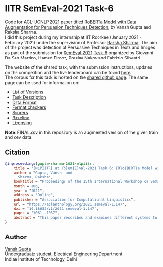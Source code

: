 # IITR SemEval-2021 Task-6
Code for ACL-IJCNLP 2021 paper titled [RoBERTa Model with Data
Augmentation for Persuasion Techniques Detection](https://aclanthology.org/2021.semeval-1.147/), by Vansh Gupta and Raksha Sharma.  
I did this project during my internship at IIT Roorkee (January 2021 - February 2021) under the supervision of Professor [Raksha Sharma](https://www.rakshasharma.com/).
The aim of the project was detection of Persuasive Techniques in Texts and Images as part of the submission for [SemEval-2021](https://semeval.github.io/SemEval2021/) [Task-6](https://propaganda.math.unipd.it/semeval2021task6/index.html) organized by Giovanni Da San Martino, Hamed Firooz, Preslav Nakov and Fabrizio Silvestri.  

The website of the shared task, with the submission instructions, updates on the competition and the live leaderboard can be found [here](https://propaganda.math.unipd.it/semeval2021task6/).  
The corpus for this task is hosted on the [shared github page](https://github.com/di-dimitrov/SEMEVAL-2021-task6-corpus). The same page can be used for information on:
- [List of Versions](https://github.com/di-dimitrov/SEMEVAL-2021-task6-corpus/blob/main/README.md#list-of-versions)
- [Task Description](https://github.com/di-dimitrov/SEMEVAL-2021-task6-corpus/blob/main/README.md#task-description)
- [Data Format](https://github.com/di-dimitrov/SEMEVAL-2021-task6-corpus/blob/main/README.md#data-format)
- [Format checkers](https://github.com/di-dimitrov/SEMEVAL-2021-task6-corpus/blob/main/README.md#format-checkers)
- [Scorers](https://github.com/di-dimitrov/SEMEVAL-2021-task6-corpus/blob/main/README.md#scorers)
- [Baseline](https://github.com/di-dimitrov/SEMEVAL-2021-task6-corpus/blob/main/README.md#baseline)
- [Licensing](https://github.com/di-dimitrov/SEMEVAL-2021-task6-corpus/blob/main/README.md#licensing)

**Note**: [FINAL.csv](https://github.com/V-G-spec/IITR-SemEval-2021-Task-6/blob/main/FINAL.csv) in this repository is an augmented version of the given train and dev data.

## Citation
```bibtex
@inproceedings{gupta-sharma-2021-nlpiitr,
    title = "{NLPIITR} at {S}em{E}val-2021 Task 6: {R}o{BERT}a Model with Data Augmentation for Persuasion Techniques Detection",
    author = "Gupta, Vansh  and
      Sharma, Raksha",
    booktitle = "Proceedings of the 15th International Workshop on Semantic Evaluation (SemEval-2021)",
    month = aug,
    year = "2021",
    address = "Online",
    publisher = "Association for Computational Linguistics",
    url = "https://aclanthology.org/2021.semeval-1.147",
    doi = "10.18653/v1/2021.semeval-1.147",
    pages = "1061--1067",
    abstract = "This paper describes and examines different systems to address Task 6 of SemEval-2021: Detection of Persuasion Techniques In Texts And Images, Subtask 1. The task aims to build a model for identifying rhetorical and psycho- logical techniques (such as causal oversimplification, name-calling, smear) in the textual content of a meme which is often used in a disinformation campaign to influence the users. The paper provides an extensive comparison among various machine learning systems as a solution to the task. We elaborate on the pre-processing of the text data in favor of the task and present ways to overcome the class imbalance. The results show that fine-tuning a RoBERTa model gave the best results with an F1-Micro score of 0.51 on the development set.",
}
```

## Author
[Vansh Gupta](https://github.com/V-G-spec)  
Undergraduate student, Electrical Engineering Department  
Indian Institute of Technology, Delhi
